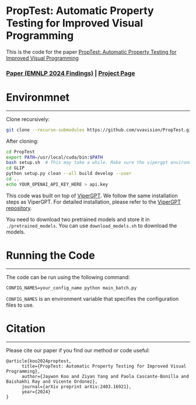 # PropTest: Automatic Property Testing for Improved Visual Programming

This is the code for the paper [PropTest: Automatic Property Testing for Improved Visual Programming](https://jaywonkoo17.github.io/PropTest/) 

### [Paper (EMNLP 2024 Findings)](https://arxiv.org/pdf/2403.16921) | [Project Page](https://jaywonkoo17.github.io/PropTest/)

# Environmnet

---
Clone recursively:
```bash
git clone --recurse-submodules https://github.com/uvavision/PropTest.git
```

After cloning:
```bash
cd PropTest
export PATH=/usr/local/cuda/bin:$PATH
bash setup.sh  # This may take a while. Make sure the vipergpt environment is active
cd GLIP
python setup.py clean --all build develop --user
cd ..
echo YOUR_OPENAI_API_KEY_HERE > api.key
```
This code was built on top of [ViperGPT](https://github.com/cvlab-columbia/viper). We follow the same installation steps as ViperGPT. For detailed installation, please refer to the [ViperGPT repository](https://github.com/cvlab-columbia/viper).

You need to download two pretrained models and store it in ```./pretrained_models```. 
You can use ```download_models.sh``` to download the models.

# Running the Code

---

The code can be run using the following command:
    
```
CONFIG_NAMES=your_config_name python main_batch.py
```
```CONFIG_NAMES``` is an environment variable that specifies the configuration files to use.

# Citation

---
Please cite our paper if you find our method or code useful:
```
@article{koo2024proptest,
      title={PropTest: Automatic Property Testing for Improved Visual Programming}, 
      author={Jaywon Koo and Ziyan Yang and Paola Cascante-Bonilla and Baishakhi Ray and Vicente Ordonez},
      journal={arXiv preprint arXiv:2403.16921},
      year={2024}
}
```
